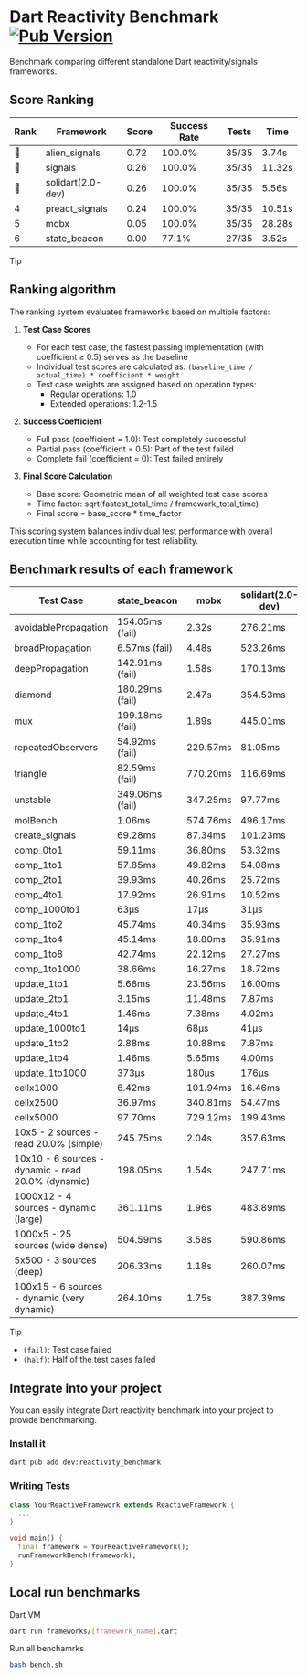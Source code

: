 # Dart Reactivity Benchmark [![Pub Version](https://img.shields.io/pub/v/reactivity_benchmark)](https://pub.dev/packages/reactivity_benchmark)

Benchmark comparing different standalone Dart reactivity/signals frameworks.

## Score Ranking

<!-- ranking start -->
| Rank | Framework | Score | Success Rate | Tests | Time |
|------|-----------|-------|--------------|-------|------|
| 🥇 | alien_signals | 0.72 | 100.0% | 35/35 | 3.74s |
| 🥈 | signals | 0.26 | 100.0% | 35/35 | 11.32s |
| 🥉 | solidart(2.0-dev) | 0.26 | 100.0% | 35/35 | 5.56s |
| 4 | preact_signals | 0.24 | 100.0% | 35/35 | 10.51s |
| 5 | mobx | 0.05 | 100.0% | 35/35 | 28.28s |
| 6 | state_beacon | 0.00 | 77.1% | 27/35 | 3.52s |

<!-- ranking end -->

> [!TIP]
> ## Ranking algorithm
>
> The ranking system evaluates frameworks based on multiple factors:
>
> 1. **Test Case Scores**
>    - For each test case, the fastest passing implementation (with coefficient ≥ 0.5) serves as the baseline
>    - Individual test scores are calculated as: `(baseline_time / actual_time) * coefficient * weight`
>    - Test case weights are assigned based on operation types:
>      - Regular operations: 1.0
>      - Extended operations: 1.2-1.5
>
> 2. **Success Coefficient**
>    - Full pass (coefficient = 1.0): Test completely successful
>    - Partial pass (coefficient = 0.5): Part of the test failed
>    - Complete fail (coefficient = 0): Test failed entirely
>
> 3. **Final Score Calculation**
>    - Base score: Geometric mean of all weighted test case scores
>    - Time factor: sqrt(fastest_total_time / framework_total_time)
>    - Final score = base_score * time_factor
>
> This scoring system balances individual test performance with overall execution time while accounting for test reliability.

## Benchmark results of each framework

<!-- test-case start -->
| Test Case | state_beacon | mobx | solidart(2.0-dev) | preact_signals | signals | alien_signals |
|---|---|---|---|---|---|---|
| avoidablePropagation | 154.05ms (fail) | 2.32s | 276.21ms | 202.91ms | 205.95ms | 186.71ms |
| broadPropagation | 6.57ms (fail) | 4.48s | 523.26ms | 467.04ms | 452.18ms | 349.80ms |
| deepPropagation | 142.91ms (fail) | 1.58s | 170.13ms | 187.17ms | 176.54ms | 123.09ms |
| diamond | 180.29ms (fail) | 2.47s | 354.53ms | 283.52ms | 280.84ms | 233.54ms |
| mux | 199.18ms (fail) | 1.89s | 445.01ms | 401.69ms | 415.92ms | 376.47ms |
| repeatedObservers | 54.92ms (fail) | 229.57ms | 81.05ms | 40.04ms | 45.04ms | 46.05ms |
| triangle | 82.59ms (fail) | 770.20ms | 116.69ms | 102.88ms | 101.08ms | 85.10ms |
| unstable | 349.06ms (fail) | 347.25ms | 97.77ms | 69.98ms | 80.27ms | 68.38ms |
| molBench | 1.06ms | 574.76ms | 496.17ms | 485.56ms | 487.78ms | 490.80ms |
| create_signals | 69.28ms | 87.34ms | 101.23ms | 5.76ms | 30.41ms | 28.33ms |
| comp_0to1 | 59.11ms | 36.80ms | 53.32ms | 19.33ms | 13.06ms | 9.59ms |
| comp_1to1 | 57.85ms | 49.82ms | 54.08ms | 14.73ms | 32.27ms | 5.48ms |
| comp_2to1 | 39.93ms | 40.26ms | 25.72ms | 12.03ms | 15.01ms | 2.79ms |
| comp_4to1 | 17.92ms | 26.91ms | 10.52ms | 17.81ms | 4.35ms | 10.69ms |
| comp_1000to1 | 63μs | 17μs | 31μs | 7μs | 7μs | 5μs |
| comp_1to2 | 45.74ms | 40.34ms | 35.93ms | 27.89ms | 25.93ms | 18.16ms |
| comp_1to4 | 45.14ms | 18.80ms | 35.91ms | 30.83ms | 16.64ms | 10.62ms |
| comp_1to8 | 42.74ms | 22.12ms | 27.27ms | 8.13ms | 12.07ms | 7.76ms |
| comp_1to1000 | 38.66ms | 16.27ms | 18.72ms | 6.29ms | 4.54ms | 3.87ms |
| update_1to1 | 5.68ms | 23.56ms | 16.00ms | 9.55ms | 8.87ms | 8.55ms |
| update_2to1 | 3.15ms | 11.48ms | 7.87ms | 4.43ms | 4.46ms | 2.29ms |
| update_4to1 | 1.46ms | 7.38ms | 4.02ms | 2.25ms | 2.28ms | 2.64ms |
| update_1000to1 | 14μs | 68μs | 41μs | 21μs | 22μs | 11μs |
| update_1to2 | 2.88ms | 10.88ms | 7.87ms | 4.66ms | 4.47ms | 3.95ms |
| update_1to4 | 1.46ms | 5.65ms | 4.00ms | 2.19ms | 2.24ms | 1.28ms |
| update_1to1000 | 373μs | 180μs | 176μs | 2.76ms | 45μs | 49μs |
| cellx1000 | 6.42ms | 101.94ms | 16.46ms | 13.30ms | 10.63ms | 7.83ms |
| cellx2500 | 36.97ms | 340.81ms | 54.47ms | 37.57ms | 45.67ms | 21.39ms |
| cellx5000 | 97.70ms | 729.12ms | 199.43ms | 150.94ms | 106.88ms | 60.71ms |
| 10x5 - 2 sources - read 20.0% (simple) | 245.75ms | 2.04s | 357.63ms | 435.17ms | 521.98ms | 228.26ms |
| 10x10 - 6 sources - dynamic - read 20.0% (dynamic) | 198.05ms | 1.54s | 247.71ms | 271.02ms | 279.29ms | 177.35ms |
| 1000x12 - 4 sources - dynamic (large) | 361.11ms | 1.96s | 483.89ms | 3.79s | 3.78s | 292.07ms |
| 1000x5 - 25 sources (wide dense) | 504.59ms | 3.58s | 590.86ms | 2.72s | 3.44s | 412.97ms |
| 5x500 - 3 sources (deep) | 206.33ms | 1.18s | 260.07ms | 231.76ms | 227.82ms | 191.72ms |
| 100x15 - 6 sources - dynamic (very dynamic) | 264.10ms | 1.75s | 387.39ms | 456.76ms | 486.99ms | 268.41ms |

<!-- test-case end -->

> [!TIP]
> - `(fail)`: Test case failed
> - `(half)`: Half of the test cases failed

## Integrate into your project

You can easily integrate Dart reactivity benchmark into your project to provide benchmarking.

### Install it

```bash
dart pub add dev:reactivity_benchmark
```

### Writing Tests

```dart
class YourReactiveFramework extends ReactiveFramework {
  ...
}

void main() {
  final framework = YourReactiveFramework();
  runFrameworkBench(framework);
}
```

## Local run benchmarks

Dart VM
```bash
dart run frameworks/[framework_name].dart
```

Run all benchamrks
```bash
bash bench.sh
```
